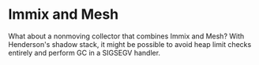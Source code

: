 # Immix and Mesh

What about a nonmoving collector that combines Immix and Mesh? With Henderson's
shadow stack, it might be possible to avoid heap limit checks entirely and
perform GC in a SIGSEGV handler.
